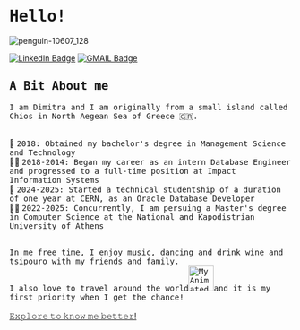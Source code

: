 # <samp> Hello! </samp>
![penguin-10607_128](https://github.com/user-attachments/assets/75f588bc-9bcd-4b50-8520-63208ef9ed88)

[![LinkedIn Badge](https://img.shields.io/badge/LinkedIn-0077B5?style=for-the-badge&logo=linkedin&logoColor=white&link=https://www.linkedin.com/in/dimitra-kostala/)](https://www.linkedin.com/in/dimitra-kostala/)
[![GMAIL Badge](https://img.shields.io/badge/Gmail-D14836?style=for-the-badge&logo=gmail&logoColor=white&link=mailto:demetrakostala@gmail.com)](mailto:demetrakostala@gmail.com)


## <samp>A Bit About me</samp>

<samp> I am Dimitra and I am originally from a small island called Chios in North Aegean Sea of Greece 🇬🇷.</samp>  <br> <br>

📜 <samp>2018: Obtained my bachelor's degree  in Management Science and Technology</samp> <br>
👩‍💻 <samp>2018-2014: Began my career as an intern Database Engineer and progressed to a full-time position at Impact Information Systems</samp> <br>
🎇 <samp>2024-2025: Started a technical studentship of a duration of one year at CERN, as an Oracle Database Developer</samp> <br>
👩‍🎓 <samp>2022-2025: Concurrently, I am persuing a Master's degree in Computer Science at the National and Kapodistrian University of Athens</samp> <br> <br> 

<samp>In me free time, I enjoy music, dancing and drink wine and tsipouro with my friends and family.</samp> <br>
<samp>I also love to travel around the world<img src="https://github.com/user-attachments/assets/cc9cab27-439d-48a7-a381-1ef74311663b" alt="My Animated GIF" width="45"/>and it is my first priority when I get the chance!</samp>
<br> <br>
[𝙴𝚡𝚙𝚕𝚘𝚛𝚎 𝚝𝚘 𝚔𝚗𝚘𝚠 𝚖𝚎 𝚋𝚎𝚝𝚝𝚎𝚛!](https://demetrakostala.wixsite.com/allaboutme)
